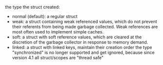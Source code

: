 the type the struct created:
  - normal (default): a regular struct
  - weak: a struct containing weak referenced values, which do not prevent their referents from being made garbage collected. Weak references are most often used to implement simple caches.
  - soft: a struct with soft reference values, which are cleared at the discretion of the garbage collector in response to memory demand.
  - linked: a struct with linked keys, maintain their creation order
  the type "synchronized" is no longer supported and get ignored, because since version 4.1 all struct/scopes are "thread safe"
